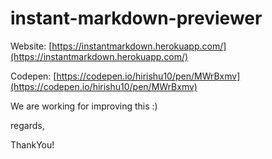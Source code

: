 # instant-markdown-previewer

Website: [https://instantmarkdown.herokuapp.com/](https://instantmarkdown.herokuapp.com/)

Codepen: [https://codepen.io/hirishu10/pen/MWrBxmv](https://codepen.io/hirishu10/pen/MWrBxmv)

We are working for improving this :)

regards,

ThankYou!

